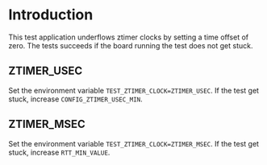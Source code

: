 # Introduction

This test application underflows ztimer clocks by setting a time offset of zero.
The tests succeeds if the board running the test does not get stuck.


## ZTIMER_USEC

Set the environment variable `TEST_ZTIMER_CLOCK=ZTIMER_USEC`. If the test get
stuck, increase `CONFIG_ZTIMER_USEC_MIN`.


## ZTIMER_MSEC

Set the environment variable `TEST_ZTIMER_CLOCK=ZTIMER_MSEC`. If the test get
stuck, increase `RTT_MIN_VALUE`.
